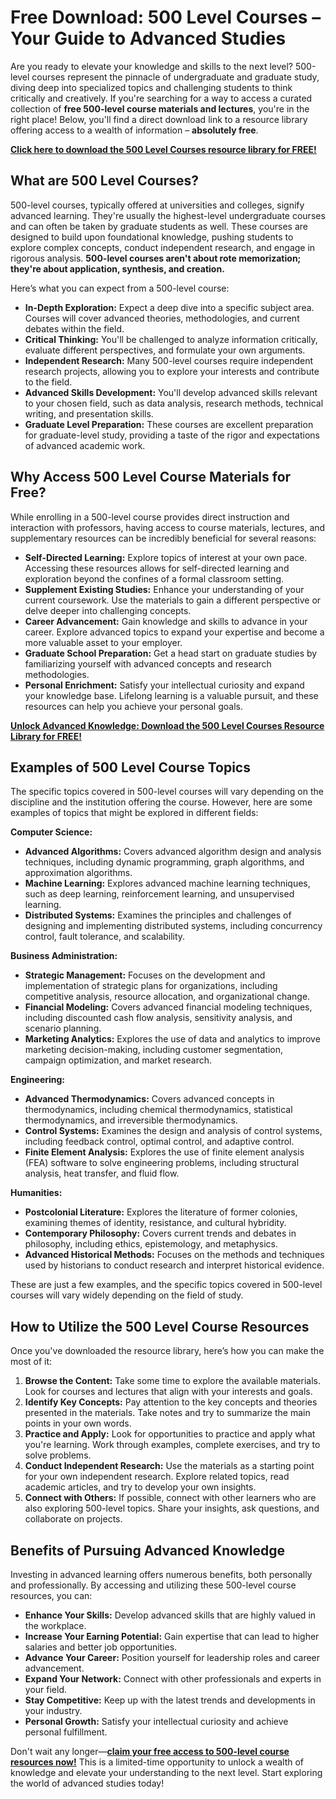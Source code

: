 # Free Download: 500 Level Courses – Your Guide to Advanced Studies

Are you ready to elevate your knowledge and skills to the next level? 500-level courses represent the pinnacle of undergraduate and graduate study, diving deep into specialized topics and challenging students to think critically and creatively. If you're searching for a way to access a curated collection of **free 500-level course materials and lectures**, you're in the right place! Below, you'll find a direct download link to a resource library offering access to a wealth of information – **absolutely free**.

[**Click here to download the 500 Level Courses resource library for FREE!**](https://udemywork.com/500-level-courses)

## What are 500 Level Courses?

500-level courses, typically offered at universities and colleges, signify advanced learning. They're usually the highest-level undergraduate courses and can often be taken by graduate students as well. These courses are designed to build upon foundational knowledge, pushing students to explore complex concepts, conduct independent research, and engage in rigorous analysis. **500-level courses aren't about rote memorization; they're about application, synthesis, and creation.**

Here’s what you can expect from a 500-level course:

*   **In-Depth Exploration:** Expect a deep dive into a specific subject area. Courses will cover advanced theories, methodologies, and current debates within the field.
*   **Critical Thinking:** You'll be challenged to analyze information critically, evaluate different perspectives, and formulate your own arguments.
*   **Independent Research:** Many 500-level courses require independent research projects, allowing you to explore your interests and contribute to the field.
*   **Advanced Skills Development:** You'll develop advanced skills relevant to your chosen field, such as data analysis, research methods, technical writing, and presentation skills.
*   **Graduate Level Preparation:** These courses are excellent preparation for graduate-level study, providing a taste of the rigor and expectations of advanced academic work.

## Why Access 500 Level Course Materials for Free?

While enrolling in a 500-level course provides direct instruction and interaction with professors, having access to course materials, lectures, and supplementary resources can be incredibly beneficial for several reasons:

*   **Self-Directed Learning:** Explore topics of interest at your own pace. Accessing these resources allows for self-directed learning and exploration beyond the confines of a formal classroom setting.
*   **Supplement Existing Studies:** Enhance your understanding of your current coursework. Use the materials to gain a different perspective or delve deeper into challenging concepts.
*   **Career Advancement:** Gain knowledge and skills to advance in your career. Explore advanced topics to expand your expertise and become a more valuable asset to your employer.
*   **Graduate School Preparation:** Get a head start on graduate studies by familiarizing yourself with advanced concepts and research methodologies.
*   **Personal Enrichment:** Satisfy your intellectual curiosity and expand your knowledge base. Lifelong learning is a valuable pursuit, and these resources can help you achieve your personal goals.

[**Unlock Advanced Knowledge: Download the 500 Level Courses Resource Library for FREE!**](https://udemywork.com/500-level-courses)

## Examples of 500 Level Course Topics

The specific topics covered in 500-level courses will vary depending on the discipline and the institution offering the course. However, here are some examples of topics that might be explored in different fields:

**Computer Science:**

*   **Advanced Algorithms:** Covers advanced algorithm design and analysis techniques, including dynamic programming, graph algorithms, and approximation algorithms.
*   **Machine Learning:** Explores advanced machine learning techniques, such as deep learning, reinforcement learning, and unsupervised learning.
*   **Distributed Systems:** Examines the principles and challenges of designing and implementing distributed systems, including concurrency control, fault tolerance, and scalability.

**Business Administration:**

*   **Strategic Management:** Focuses on the development and implementation of strategic plans for organizations, including competitive analysis, resource allocation, and organizational change.
*   **Financial Modeling:** Covers advanced financial modeling techniques, including discounted cash flow analysis, sensitivity analysis, and scenario planning.
*   **Marketing Analytics:** Explores the use of data and analytics to improve marketing decision-making, including customer segmentation, campaign optimization, and market research.

**Engineering:**

*   **Advanced Thermodynamics:** Covers advanced concepts in thermodynamics, including chemical thermodynamics, statistical thermodynamics, and irreversible thermodynamics.
*   **Control Systems:** Examines the design and analysis of control systems, including feedback control, optimal control, and adaptive control.
*   **Finite Element Analysis:** Explores the use of finite element analysis (FEA) software to solve engineering problems, including structural analysis, heat transfer, and fluid flow.

**Humanities:**

*   **Postcolonial Literature:** Explores the literature of former colonies, examining themes of identity, resistance, and cultural hybridity.
*   **Contemporary Philosophy:** Covers current trends and debates in philosophy, including ethics, epistemology, and metaphysics.
*   **Advanced Historical Methods:** Focuses on the methods and techniques used by historians to conduct research and interpret historical evidence.

These are just a few examples, and the specific topics covered in 500-level courses will vary widely depending on the field of study.

## How to Utilize the 500 Level Course Resources

Once you've downloaded the resource library, here’s how you can make the most of it:

1.  **Browse the Content:** Take some time to explore the available materials. Look for courses and lectures that align with your interests and goals.
2.  **Identify Key Concepts:** Pay attention to the key concepts and theories presented in the materials. Take notes and try to summarize the main points in your own words.
3.  **Practice and Apply:** Look for opportunities to practice and apply what you're learning. Work through examples, complete exercises, and try to solve problems.
4.  **Conduct Independent Research:** Use the materials as a starting point for your own independent research. Explore related topics, read academic articles, and try to develop your own insights.
5.  **Connect with Others:** If possible, connect with other learners who are also exploring 500-level topics. Share your insights, ask questions, and collaborate on projects.

## Benefits of Pursuing Advanced Knowledge

Investing in advanced learning offers numerous benefits, both personally and professionally. By accessing and utilizing these 500-level course resources, you can:

*   **Enhance Your Skills:** Develop advanced skills that are highly valued in the workplace.
*   **Increase Your Earning Potential:** Gain expertise that can lead to higher salaries and better job opportunities.
*   **Advance Your Career:** Position yourself for leadership roles and career advancement.
*   **Expand Your Network:** Connect with other professionals and experts in your field.
*   **Stay Competitive:** Keep up with the latest trends and developments in your industry.
*   **Personal Growth:** Satisfy your intellectual curiosity and achieve personal fulfillment.

Don't wait any longer—**[claim your free access to 500-level course resources now!](https://udemywork.com/500-level-courses)** This is a limited-time opportunity to unlock a wealth of knowledge and elevate your understanding to the next level. Start exploring the world of advanced studies today!
